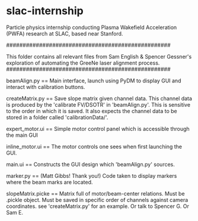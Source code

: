 # slac-internship
Particle physics internship conducting Plasma Wakefield Acceleration (PWFA) research at SLAC, based near Stanford.


##################################################

This folder contains all relevant files from 
Sam English & Spencer Gessner's exploration 
of automating the GreeNe laser alignment process.
##################################################

beamAlign.py      ==   Main interface, launch using PyDM to display GUI and interact with calibration buttons.

createMatrix.py   ==   Save slope matrix given channel data. This channel data is produced by the 'calibrate FV/DSOTR' in 'beamAlign.py'.
		       This is sensitive to the order in which it is saved. It also expects the channel data to be stored in a folder called 'calibrationData/'.

expert_motor.ui   ==   Simple motor control panel which is accessible through the main GUI

inline_motor.ui   ==   The motor controls one sees when first launching the GUI.

main.ui           ==   Constructs the GUI design which 'beamAlign.py' sources.

marker.py         ==   (Matt Gibbs! Thank you!) Code taken to display markers where the beam marks are located.

slopeMatrix.picke ==   Matrix full of motor/beam-center relations. Must be .pickle object. Must be saved in specific order of channels against camera coordinates.
		       see 'createMatrix.py' for an example. Or talk to Spencer G. Or Sam E.
